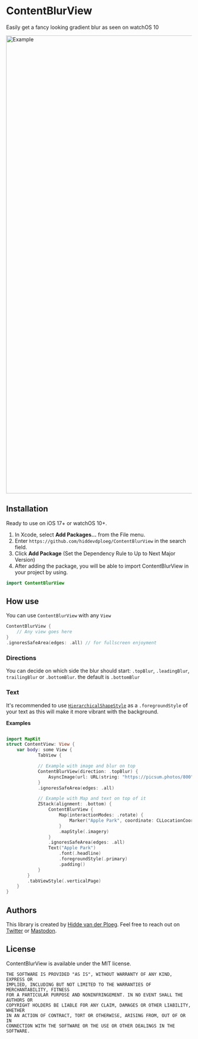 # ContentBlurView
Easily get a fancy looking gradient blur as seen on watchOS 10

<img width="1242" alt="Example" src="https://github.com/hiddevdploeg/ContentBlurView/assets/5016984/60ad2220-f157-4310-bd13-319bc43b8b21">


## Installation
Ready to use on iOS 17+ or watchOS 10+.

1. In Xcode, select **Add Packages…** from the File menu.
2. Enter `https://github.com/hiddevdploeg/ContentBlurView` in the search field.
3. Click **Add Package** (Set the Dependency Rule to Up to Next Major Version)
4. After adding the package, you will be able to import ContentBlurView in your project by using.

```swift
import ContentBlurView
```

## How use

You can use `ContentBlurView` with any `View` 

```swift
ContentBlurView {
    // Any view goes here
}
.ignoresSafeArea(edges: .all) // for fullscreen enjoyment

```

### Directions
You can decide on which side the blur should start: `.topBlur`, `.leadingBlur`, `trailingBlur` or `.bottomBlur`. the default is `.bottomBlur`

### Text
It's recommended to use [`HierarchicalShapeStyle`](https://developer.apple.com/documentation/swiftui/hierarchicalshapestyle) as a `.foregroundStyle` of your text as this will make it more vibrant with the background.


**Examples**

```swift

import MapKit
struct ContentView: View {
    var body: some View {
            TabView {

            // Example with image and blur on top
            ContentBlurView(direction: .topBlur) {
                AsyncImage(url: URL(string: "https://picsum.photos/800"))
            }
            .ignoresSafeArea(edges: .all)

            // Example with Map and text on top of it
            ZStack(alignment: .bottom) {
                ContentBlurView {
                    Map(interactionModes: .rotate) {
                        Marker("Apple Park", coordinate: CLLocationCoordinate2D(latitude: 37.334268, longitude: -122.008715))
                    }
                    .mapStyle(.imagery)
                }
                .ignoresSafeArea(edges: .all)
                Text("Apple Park")
                    .font(.headline)
                    .foregroundStyle(.primary)
                    .padding()
            }
        }
        .tabViewStyle(.verticalPage)
    }
}

```

## Authors
This library is created by [Hidde van der Ploeg](https://hidde.design). Feel free to reach out on [Twitter](https://twitter.com/hiddevdploeg) or [Mastodon](https://mastodon.design/@hidde).

## License
ContentBlurView is available under the MIT license.


    THE SOFTWARE IS PROVIDED "AS IS", WITHOUT WARRANTY OF ANY KIND, EXPRESS OR
    IMPLIED, INCLUDING BUT NOT LIMITED TO THE WARRANTIES OF MERCHANTABILITY, FITNESS
    FOR A PARTICULAR PURPOSE AND NONINFRINGEMENT. IN NO EVENT SHALL THE AUTHORS OR
    COPYRIGHT HOLDERS BE LIABLE FOR ANY CLAIM, DAMAGES OR OTHER LIABILITY, WHETHER
    IN AN ACTION OF CONTRACT, TORT OR OTHERWISE, ARISING FROM, OUT OF OR IN
    CONNECTION WITH THE SOFTWARE OR THE USE OR OTHER DEALINGS IN THE SOFTWARE.
